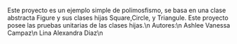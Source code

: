 Este proyecto es un ejemplo simple de polimosfismo, se basa en una clase abstracta Figure y sus clases hijas Square,Circle, y Triangule. Este proyecto posee las pruebas unitarias de las clases hijas.\n
Autores:\n
Ashlee Vanessa Campaz\n
Lina Alexandra Diaz\n
